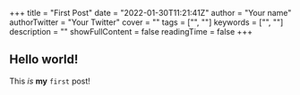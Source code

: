 +++
title = "First Post"
date = "2022-01-30T11:21:41Z"
author = "Your name"
authorTwitter = "Your Twitter"
cover = ""
tags = ["", ""]
keywords = ["", ""]
description = ""
showFullContent = false
readingTime = false
+++

## Hello world!

This *is* **my** `first` post!
